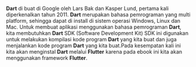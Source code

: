 **Dart** di buat di Google oleh Lars Bak dan Kasper Lund, pertama kali diperkenalkan tahun 2011. **Dart** merupakan bahasa pemrograman yang multi platform, sehingga dapat di install di sistem operasi Windows, Linux dan Mac.
Untuk membuat aplikasi menggunakan bahasa pemrograman **Dart**, kita membutuhkan **Dart** SDK (Software Development Kit)
SDK ini digunakan untuk melakukan kompilasi kode program **Dart** yang kita buat dan juga menjalankan kode program **Dart** yang kita buat.Pada kesempatan kali ini kita akan menginstal **Dart** melalui **Flutter** karena pada ebook ini kita akan menggunakan framework **Flutter**.
